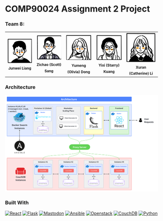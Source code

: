 # COMP90024 Assignment 2 Project

### Team 8: 
<table>
  <tr>
    <td align="center"><img src="images/JunweiLiang.png" width="150px;" alt=""/><br /><sub><b>Junwei Liang</b></sub>
    <td align="center"><img src="images/ZichaoSang.png" width="150px;" alt=""/><br /><sub><b>Zichao (Scott) Sang</b></sub>
    <td align="center"><img src="images/YumengDong.png" width="150px;" alt=""/><br /><sub><b>Yumeng (Olivia) Dong</b></sub>
    <td align="center"><img src="images/YixiKuang.png" width="150px;" alt=""/><br /><sub><b>Yixi (Starry) Kuang</b></sub>
    <td align="center"><img src="images/XuranLi.png" width="150px;" alt=""/><br /><sub><b>Xuran (Catherine) Li</b></sub>
  </tr>
</table>

<!-- ABOUT THE PROJECT -->
### Architecture
[![Architecture][architecture-v7]][architecture-url]

<!-- BUILT WITH -->
### Built With
[![React][React.js]][React-url]
[![Flask][Flask.js]][Flask-url]
[![Mastodon][Mastodon.js]][Mastodon-url]
[![Ansible][Ansible.js]][Ansible-url]
[![Openstack][Openstack.js]][Openstack-url]
[![CouchDB][CouchDB.js]][CouchDB-url]
[![Python][Python.js]][Python-url]


<!-- LINKS & IMAGES -->
[author-1]: images/JunweiLiang.png
[author-2]: images/ZichaoSang.png
[author-3]: images/YumengDong.png
[author-4]: images/YixiKuang.png
[author-5]: images/XuranLi.png
[architecture-v7]: images/Architecture_V7.png
[architecture-url]: https://github.com/JunweiL0-0/COMP90024-Group8/tree/main
[React.js]: https://img.shields.io/badge/React-20232A?style=for-the-badge&logo=react&logoColor=61DAFB
[React-url]: https://reactjs.org/
[Flask.js]: https://img.shields.io/badge/Flask-20232A?style=for-the-badge&logo=flask&logoColor=61DAFB
[Flask-url]: https://flask.palletsprojects.com/en/2.3.x/
[Mastodon.js]: https://img.shields.io/badge/Mastodon-20232A?style=for-the-badge&logo=mastodon&logoColor=yellow
[Mastodon-url]: https://joinmastodon.org/servers
[Ansible.js]: https://img.shields.io/badge/Ansible-20232A?style=for-the-badge&logo=ansible&logoColor=red
[Ansible-url]: https://www.ansible.com/
[Openstack.js]: https://img.shields.io/badge/Openstack-20232A?style=for-the-badge&logo=openstack&logoColor=red
[Openstack-url]: https://www.openstack.org/
[CouchDB.js]: https://img.shields.io/badge/CouchDB-20232A?style=for-the-badge&logo=couchdb&logoColor=red
[CouchDB-url]: https://couchdb.apache.org/
[Python.js]: https://img.shields.io/badge/Python-20232A?style=for-the-badge&logo=python
[Python-url]: https://www.python.org/

